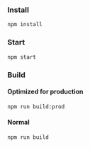 ### Install

`npm install`

### Start

`npm start`

### Build

#### Optimized for production

`npm run build:prod`

#### Normal

`npm run build`


 

